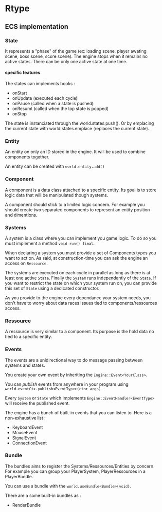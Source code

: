 # Rtype

## ECS implementation

### State

It represents a "phase" of the game (ex: loading scene, player awating scene, boss scene, score scene).
The engine stops when it remains no active states.
There can be only one active state at one time.

#### specific features

The states can implements hooks :

- onStart
- onUpdate (executed each cycle)
- onPause (called when a state is pushed)
- onResumt (called when the top state is popped)
- onStop

The state is instanciated through the world.states.push<StateClass>().
Or by emplacing the current state with world.states.emplace<StateClass> (replaces the current state).

### Entity

An entity on only an ID stored in the engine.
It will be used to combine components together.

An entity can be created with `world.entity.add()`

### Component

A component is a data class attached to a specific entity.
Its goal is to store logic data that will be manipulated though systems.

A component should stick to a limited logic concern.
For example you should create two separated components to represent an entity position and dimentions.

### Systems

A system is a class where you can implement you game logic.
To do so you must implement a method `void run() final`.

When declaring a system you must provide a set of Components types you want to act on.
As said, at construction-time you can ask the engine an access on `Ressource`.

The systems are executed on each cycle in parallel as long as there is at least one active `State`.
Finally the `System` runs independantly of the `State`. If you want to restrict the state on which your system run on, you can provide this set of `State` using a dedicated constructor.

As you provide to the engine every dependance your system needs, you don't have to worry about data races issues tied to components/ressources access.

### Ressource

A ressource is very similar to a component.
Its purpose is the hold data no tied to a specific entity.

### Events

The events are a unidirectional way to do message passing between systems and states.

You create your own event by inheriting the `Engine::Event<YourClass>`.

You can *publish* events from anywhere in your program using `world.eventCtx.publish<EventType>(ctor args).`

Every `System` or `State` which implements `Engine::EventHandler<EventType>` will receive the published event.

The engine has a bunch of built-in events that you can listen to.
Here is a non-exhaustive list :
* KeyboardEvent
* MouseEvent
* SignalEvent
* ConnectionEvent

### Bundle

The bundles aims to register the Systems/Ressources/Entities by concern.
For example you can group your PlayerSystem, PlayerRessources in a PlayerBundle.

You can use a bundle with the `world.useBundle<Bundle>(void)`.

There are a some built-in bundles as :
* RenderBundle